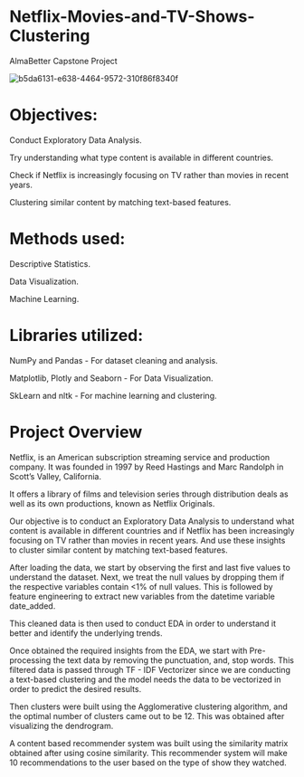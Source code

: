 # Netflix-Movies-and-TV-Shows-Clustering
AlmaBetter Capstone Project

![b5da6131-e638-4464-9572-310f86f8340f](https://user-images.githubusercontent.com/113955196/212524970-2699bb26-edc6-4476-b3c9-5f345488f4f9.jpeg)

# Objectives:

Conduct Exploratory Data Analysis.

Try understanding what type content is available in different countries.

Check if Netflix is increasingly focusing on TV rather than movies in recent years.

Clustering similar content by matching text-based features.

# Methods used:

Descriptive Statistics.

Data Visualization.

Machine Learning.

# Libraries utilized:

NumPy and Pandas - For dataset cleaning and analysis.

Matplotlib, Plotly and Seaborn - For Data Visualization.

SkLearn and nltk - For machine learning and clustering.

# Project Overview

Netflix, is an American subscription streaming service and production company. It was founded in 1997 by Reed Hastings and Marc Randolph in Scott’s Valley, California.

It offers a library of films and television series through distribution deals as well as its own productions, known as Netflix Originals.

Our objective is to conduct an Exploratory Data Analysis to understand what content is available in different countries and if Netflix has been increasingly focusing on TV rather than movies in recent years. And use these insights to cluster similar content by matching text-based features.

After loading the data, we start by observing the first and last five values to understand the dataset. Next, we treat the null values by dropping them if the respective variables contain <1% of null values. This is followed by feature engineering to extract new variables from the datetime variable date_added.

This cleaned data is then used to conduct EDA in order to understand it better and identify the underlying trends.

Once obtained the required insights from the EDA, we start with Pre-processing the text data by removing the punctuation, and, stop words. This filtered data is passed through TF - IDF Vectorizer since we are conducting a text-based clustering and the model needs the data to be vectorized in order to predict the desired results.

Then clusters were built using the Agglomerative clustering algorithm, and the optimal number of clusters came out to be 12. This was obtained after visualizing the dendrogram.

A content based recommender system was built using the similarity matrix obtained after using cosine similarity. This recommender system will make 10 recommendations to the user based on the type of show they watched.
